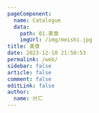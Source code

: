 ```yaml
---
pageComponent:
  name: Catalogue
  data:
    path: 01.美食
    imgUrl: /img/meishi.jpg
title: 美食
date: 2023-12-10 21:50:53
permalink: /web/
sidebar: false
article: false
comment: false
editLink: false
author:
  name: 廾匸
---
```

